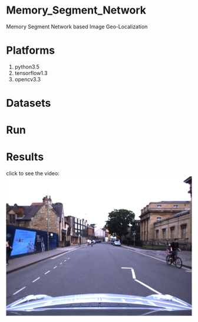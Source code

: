 # Memory_Segment_Network
Memory Segment Network based Image Geo-Localization

# Platforms
1. python3.5
2. tensorflow1.3
3. opencv3.3

# Datasets

# Run

# Results
click to see the video:  
[![Watch the video](https://raw.githubusercontent.com/duanyzhi/Memory_Segment_Network/master/data/Oxford/test/04911_1435938031486259.png)](https://www.youtube.com/watch?v=hKzVXFhiN-Q&feature=youtu.be)

